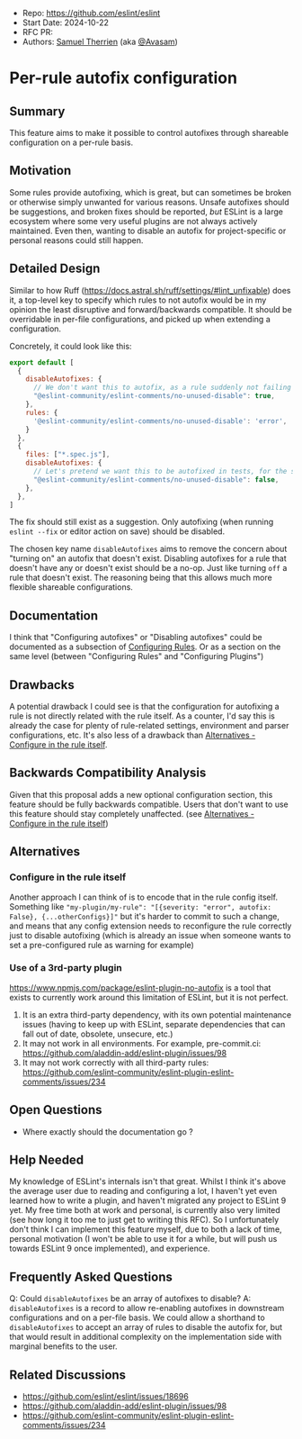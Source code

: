 - Repo: <https://github.com/eslint/eslint>
- Start Date: 2024-10-22
- RFC PR:
- Authors: [Samuel Therrien](https://github.com/Samuel-Therrien-Beslogic) (aka [@Avasam](https://github.com/Avasam))

# Per-rule autofix configuration

## Summary

<!-- One-paragraph explanation of the feature. -->
This feature aims to make it possible to control autofixes through shareable configuration on a per-rule basis.

## Motivation

<!-- Why are we doing this? What use cases does it support? What is the expected
outcome? -->
Some rules provide autofixing, which is great, but can sometimes be broken or otherwise simply unwanted for various reasons.
Unsafe autofixes should be suggestions, and broken fixes should be reported, *but* ESLint is a large ecosystem where some very useful plugins are not always actively maintained. Even then, wanting to disable an autofix for project-specific or personal reasons could still happen.

## Detailed Design

<!--
   This is the bulk of the RFC.

   Explain the design with enough detail that someone familiar with ESLint
   can implement it by reading this document. Please get into specifics
   of your approach, corner cases, and examples of how the change will be
   used. Be sure to define any new terms in this section.
-->

Similar to how Ruff (<https://docs.astral.sh/ruff/settings/#lint_unfixable>) does it, a top-level key to specify which rules to not autofix would be in my opinion the least disruptive and forward/backwards compatible. It should be overridable in per-file configurations, and picked up when extending a configuration.

Concretely, it could look like this:

```js
export default [
  {
    disableAutofixes: {
      // We don't want this to autofix, as a rule suddenly not failing should require human attention
      "@eslint-community/eslint-comments/no-unused-disable": true,
    },
    rules: {
      '@eslint-community/eslint-comments/no-unused-disable': 'error',
    }
  },
  {
    files: ["*.spec.js"],
    disableAutofixes: {
      // Let's pretend we want this to be autofixed in tests, for the sake of the RFC
      "@eslint-community/eslint-comments/no-unused-disable": false,
    },
  },
]
```

The fix should still exist as a suggestion. Only autofixing (when running `eslint --fix` or editor action on save) should be disabled.

The chosen key name `disableAutofixes` aims to remove the concern about "turning on" an autofix that doesn't exist. Disabling autofixes for a rule that doesn't have any or doesn't exist should be a no-op. Just like turning `off` a rule that doesn't exist. The reasoning being that this allows much more flexible shareable configurations.

## Documentation

<!--
    How will this RFC be documented? Does it need a formal announcement
    on the ESLint blog to explain the motivation?
-->
I think that "Configuring autofixes" or "Disabling autofixes" could be documented as a subsection of [Configuring Rules](https://eslint.org/docs/latest/use/configure/rules). Or as a section on the same level (between "Configuring Rules" and "Configuring Plugins")

## Drawbacks

<!--
    Why should we *not* do this? Consider why adding this into ESLint
    might not benefit the project or the community. Attempt to think 
    about any opposing viewpoints that reviewers might bring up. 

    Any change has potential downsides, including increased maintenance
    burden, incompatibility with other tools, breaking existing user
    experience, etc. Try to identify as many potential problems with
    implementing this RFC as possible.
-->
A potential drawback I could see is that the configuration for autofixing a rule is not directly related with the rule itself. As a counter, I'd say this is already the case for plenty of rule-related settings, environment and parser configurations, etc. It's also less of a drawback than [Alternatives - Configure in the rule itself](#configure-in-the-rule-itself).

## Backwards Compatibility Analysis

<!--
    How does this change affect existing ESLint users? Will any behavior
    change for them? If so, how are you going to minimize the disruption
    to existing users?
-->
Given that this proposal adds a new optional configuration section, this feature should be fully backwards compatible. Users that don't want to use this feature should stay completely unaffected. (see [Alternatives - Configure in the rule itself](#configure-in-the-rule-itself))

## Alternatives

<!--
    What other designs did you consider? Why did you decide against those?

    This section should also include prior art, such as whether similar
    projects have already implemented a similar feature.
-->

### Configure in the rule itself

Another approach I can think of is to encode that in the rule config itself. Something like `"my-plugin/my-rule": "[{severity: "error", autofix: False}, {...otherConfigs}]"` but it's harder to commit to such a change, and means that any config extension needs to reconfigure the rule correctly just to disable autofixing (which is already an issue when someone wants to set a pre-configured rule as warning for example)

### Use of a 3rd-party plugin

<https://www.npmjs.com/package/eslint-plugin-no-autofix> is a tool that exists to currently work around this limitation of ESLint, but it is not perfect.

1. It is an extra third-party dependency, with its own potential maintenance issues (having to keep up with ESLint, separate dependencies that can fall out of date, obsolete, unsecure, etc.)
2. It may not work in all environments. For example, pre-commit.ci: <https://github.com/aladdin-add/eslint-plugin/issues/98>
3. It may not work correctly with all third-party rules: <https://github.com/eslint-community/eslint-plugin-eslint-comments/issues/234>

## Open Questions

<!--
    This section is optional, but is suggested for a first draft.

    What parts of this proposal are you unclear about? What do you
    need to know before you can finalize this RFC?

    List the questions that you'd like reviewers to focus on. When
    you've received the answers and updated the design to reflect them, 
    you can remove this section.
-->
- Where exactly should the documentation go ?

## Help Needed

<!--
    This section is optional.

    Are you able to implement this RFC on your own? If not, what kind
    of help would you need from the team?
-->
My knowledge of ESLint's internals isn't that great. Whilst I think it's above the average user due to reading and configuring a lot, I haven't yet even learned how to write a plugin, and haven't migrated any project to ESLint 9 yet.
My free time both at work and personal, is currently also very limited (see how long it too me to just get to writing this RFC).
So I unfortunately don't think I can implement this feature myself, due to both a lack of time, personal motivation (I won't be able to use it for a while, but will push us towards ESLint 9 once implemented), and experience.

## Frequently Asked Questions

<!--
    This section is optional but suggested.

    Try to anticipate points of clarification that might be needed by
    the people reviewing this RFC. Include those questions and answers
    in this section.
-->

Q: Could `disableAutofixes` be an array of autofixes to disable?
A: `disableAutofixes` is a record to allow re-enabling autofixes in downstream configurations and on a per-file basis. We could allow a shorthand to `disableAutofixes` to accept an array of rules to disable the autofix for, but that would result in additional complexity on the implementation side with marginal benefits to the user.

## Related Discussions

<!--
    This section is optional but suggested.

    If there is an issue, pull request, or other URL that provides useful
    context for this proposal, please include those links here.
-->
- <https://github.com/eslint/eslint/issues/18696>
- <https://github.com/aladdin-add/eslint-plugin/issues/98>
- <https://github.com/eslint-community/eslint-plugin-eslint-comments/issues/234>
